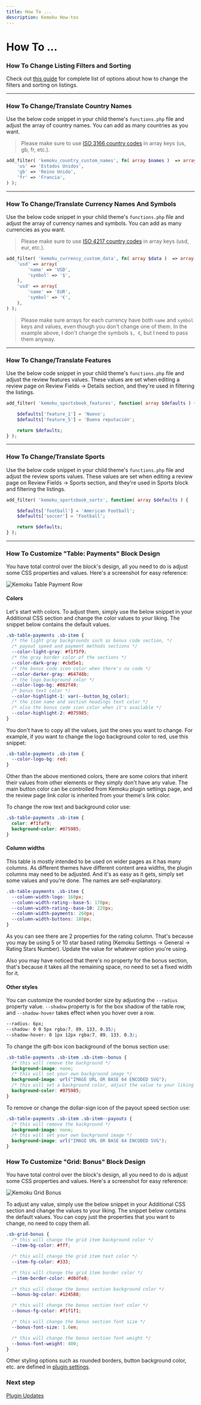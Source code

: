 ```yaml
---
title: How To ...
description: Kemoku How-tos
---
```


# How To ...

### How To Change Listing Filters and Sorting

Check out [this guide](/docs/kemoku/listing-tools) for complete list of options about how to change the filters and sorting on listings.

---

### How To Change/Translate Country Names

Use the below code snippet in your child theme's `functions.php` file and adjust the array of country names. You can add as many countries as you want.

> Please make sure to use [ISO 3166 country codes](https://en.wikipedia.org/wiki/List_of_ISO_3166_country_codes) in array keys (us, gb, fr, etc.).

```php
add_filter( 'kemoku_country_custom_names', fn( array $names )  => array(
    'us' => 'Estados Unidos',
    'gb' => 'Reino Unido',
    'fr' => 'Francia',
) );
```

---

### How To Change/Translate Currency Names And Symbols

Use the below code snippet in your child theme's `functions.php` file and adjust the array of currency names and symbols. You can add as many currencies as you want.

> Please make sure to use [ISO 4217 country codes](https://en.wikipedia.org/wiki/ISO_4217) in array keys (usd, eur, etc.).

```php
add_filter( 'kemoku_currency_custom_data', fn( array $data )  => array(
    'usd' => array(
        'name' => 'USD',
        'symbol' => '$',
    ),
    'usd' => array(
        'name' => 'EUR',
        'symbol' => '€',
    ),
) );
```

> Please make sure arrays for each currency have both `name` and `symbol` keys and values, even though you don't change one of them. In the example above, I don't change the symbols `$, €`, but I need to pass them anyway.

---

### How To Change/Translate Features

Use the below code snippet in your child theme's `functions.php` file and adjust the review features values. These values are set when editing a review page on Review Fields -> Details section, and they're used in filtering the listings.

```php
add_filter( 'kemoku_sportsbook_features', function( array $defaults ) {

	$defaults['feature_1'] = 'Nuevo';
	$defaults['feature_5'] = 'Buena reputación';

	return $defaults;
} );
```

---

### How To Change/Translate Sports

Use the below code snippet in your child theme's `functions.php` file and adjust the review sports values. These values are set when editing a review page on Review Fields -> Sports section, and they're used in Sports block and filtering the listings.

```php
add_filter( 'kemoku_sportsbook_sorts', function( array $defaults ) {

	$defaults['football'] = 'American Football';
	$defaults['soccer'] = 'Football';

	return $defaults;
} );
```

---

### How To Customize "Table: Payments" Block Design

You have total control over the block's design, all you need to do is adjust some CSS properties and values. Here's a screenshot for easy reference:

![Kemoku Table Payment Row](https://media.dinomatic.com/images/docs/kemoku/kemoku-table-payments-row.jpg)

#### Colors

Let's start with colors. To adjust them, simply use the below snippet in your Additional CSS section and change the color values to your liking. The snippet below contains the default values.

```css
.sb-table-payments .sb-item {
  /* the light gray backgrounds such as bonus code section, */
  /* payout speed and payment methods sections */
  --color-light-gray: #f1f5f9;
  /* the gray border color of the sections */
  --color-dark-gray: #cbd5e1;
  /* the bonus code icon color when there's no code */
  --color-darker-gray: #64748b;
  /* the logo background color */
  --color-logo-bg: #082f49;
  /* bonus text color */
  --color-highlight-1: var(--button_bg_color);
  /* the item name and section headings text color */
  /* also the bonus code icon color when it's available */
  --color-highlight-2: #075985;
}
```

You don't have to copy all the values, just the ones you want to change.
For example, if you want to change the logo background color to red, use this snippet:

```css
.sb-table-payments .sb-item {
  --color-logo-bg: red;
}
```

Other than the above mentioned colors, there are some colors that inherit their values from other elements or they simply don't have any value.
The main button color can be controlled from Kemoku plugin settings page, and the review page link color is inherited from your theme's link color.

To change the row text and background color use:

```css
.sb-table-payments .sb-item {
  color: #f1faf9;
  background-color: #075985;
}
```

#### Column widths

This table is mostly intended to be used on wider pages as it has many columns. As different themes have different content area widths, the plugin columns may need to be adjusted. And it's as easy as it gets, simply set some values and you're done. The names are self-explanatory.

```css
.sb-table-payments .sb-item {
  --column-width-logo: 160px;
  --column-width-rating--base-5: 170px;
  --column-width-rating--base-10: 220px;
  --column-width-payments: 260px;
  --column-width-buttons: 180px;
}
```

As you can see there are 2 properties for the rating column. That's because you may be using 5 or 10 star based rating (Kemoku Settings -> General -> Rating Stars Number). Update the value for whatever option you're using.

Also you may have noticed that there's no property for the bonus section, that's because it takes all the remaining space, no need to set a fixed width for it.

#### Other styles

You can customize the rounded border size by adjusting the `--radius` property value.
`--shadow` property is for the box shadow of the table row, and `--shadow-hover` takes effect when you hover over a row.

```css
--radius: 6px;
--shadow: 0 0 5px rgba(7, 89, 133, 0.35);
--shadow-hover: 0 1px 12px rgba(7, 89, 133, 0.3);
```

To change the gift-box icon background of the bonus section use:

```css
.sb-table-payments .sb-item .sb-item--bonus {
  /* this will remove the background */
  background-image: none;
  /* this will set your own background image */
  background-image: url("IMAGE URL OR BASE 64 ENCODED SVG");
  /* this will set a background color, adjust the value to your liking */
  background-color: #075985;
}
```

To remove or change the dollar-sign icon of the payout speed section use:

```css
.sb-table-payments .sb-item .sb-item--payouts {
  /* this will remove the background */
  background-image: none;
  /* this will set your own background image */
  background-image: url("IMAGE URL OR BASE 64 ENCODED SVG");
}
```

### How To Customize "Grid: Bonus" Block Design

You have total control over the block's design, all you need to do is adjust some CSS properties and values. Here's a screenshot for easy reference:

![Kemoku Grid Bonus](https://media.dinomatic.com/images/docs/kemoku/kemoku-reviews-grid-bonus-block-frontend.jpg)

To adjust any value, simply use the below snippet in your Additional CSS section and change the values to your liking. The snippet below contains the default values.
You can copy just the properties that you want to change, no need to copy them all.

```css
.sb-grid-bonus {
  /* this will change the grid item background color */
  --item-bg-color: #fff;

  /* this will change the grid item text color */
  --item-fg-color: #333;

  /* this will change the grid item border color */
  --item-border-color: #d8dfe8;

  /* this will change the bonus section background color */
  --bonus-bg-color: #124588;

  /* this will change the bonus section text color */
  --bonus-fg-color: #f1f1f1;

  /* this will change the bonus section font size */
  --bonus-font-size: 1.6em;

  /* this will change the bonus section font weight */
  --bonus-font-weight: 400;
}
```

Other styling options such as rounded borders, button background color, etc. are defined in [plugin settings](/docs/kemoku/settings).

### Next step

[Plugin Updates](/docs/kemoku/plugin-updates/)
